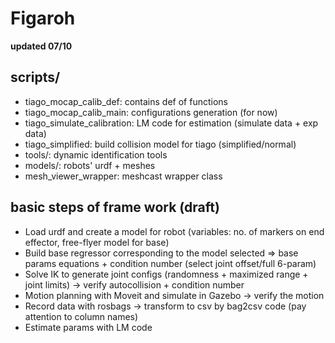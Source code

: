 # Figaroh

**updated 07/10**

## scripts/

-   tiago_mocap_calib_def: contains def of functions
-   tiago_mocap_calib_main: configurations generation (for now)
-   tiago_simulate_calibration: LM code for estimation (simulate data + exp data)
-   tiago_simplified: build collision model for tiago (simplified/normal)
-   tools/: dynamic identification tools
-   models/: robots' urdf + meshes
-   mesh_viewer_wrapper: meshcast wrapper class

## basic steps of frame work (draft)

-   Load urdf and create a model for robot (variables: no. of markers on end effector, free-flyer model for base)
-   Build base regressor corresponding to the model selected => base params equations + condition number (select joint offset/full 6-param)
-   Solve IK to generate joint configs (randomness + maximized range + joint limits) -> verify autocollision + condition number
-   Motion planning with Moveit and simulate in Gazebo -> verify the motion
-   Record data with rosbags -> transform to csv by bag2csv code (pay attention to column names)
-   Estimate params with LM code